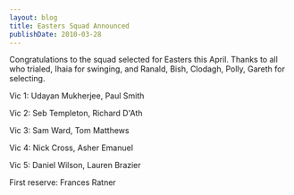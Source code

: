 ```yaml
---
layout: blog
title: Easters Squad Announced
publishDate: 2010-03-28
---
```

Congratulations to the squad selected for Easters this April. Thanks to all who trialed, Ihaia for swinging, and Ranald, Bish, Clodagh, Polly, Gareth for selecting.

Vic 1: Udayan Mukherjee, Paul Smith

Vic 2: Seb Templeton, Richard D'Ath

Vic 3: Sam Ward, Tom Matthews

Vic 4: Nick Cross, Asher Emanuel

Vic 5: Daniel Wilson, Lauren Brazier

First reserve: Frances Ratner
